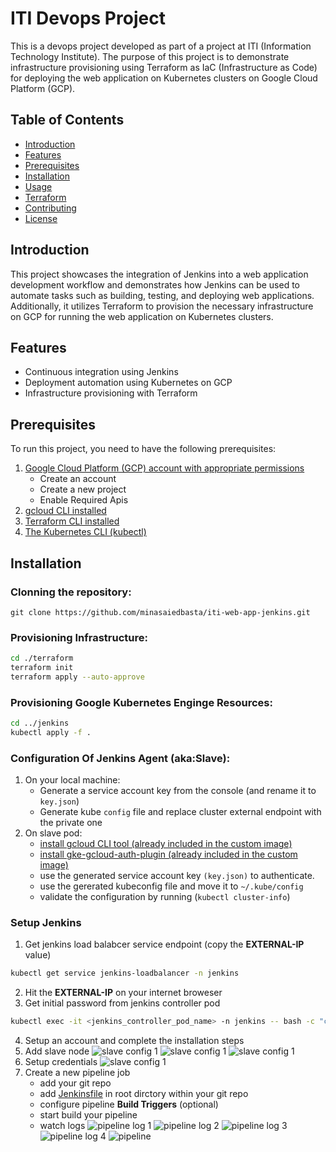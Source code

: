 # ITI Devops Project

This is a devops project developed as part of a project at ITI (Information Technology Institute). The purpose of this project is to demonstrate infrastructure provisioning using Terraform as IaC (Infrastructure as Code) for deploying the web application on Kubernetes clusters on Google Cloud Platform (GCP).

## Table of Contents

- [Introduction](#introduction)
- [Features](#features)
- [Prerequisites](#prerequisites)
- [Installation](#installation)
- [Usage](#usage)
- [Terraform](#terraform)
- [Contributing](#contributing)
- [License](#license)

## Introduction

This project showcases the integration of Jenkins into a web application development workflow and demonstrates how Jenkins can be used to automate tasks such as building, testing, and deploying web applications. Additionally, it utilizes Terraform to provision the necessary infrastructure on GCP for running the web application on Kubernetes clusters.


## Features

- Continuous integration using Jenkins
- Deployment automation using Kubernetes on GCP
- Infrastructure provisioning with Terraform

## Prerequisites

To run this project, you need to have the following prerequisites:

1. [Google Cloud Platform (GCP) account with appropriate permissions](https://cloud.google.com/apigee/docs/hybrid/v1.7/precog-gcpaccount)
    - Create an account
    - Create a new project
    - Enable Required Apis
2. [gcloud CLI installed](https://cloud.google.com/sdk/docs/install#linux)
3. [Terraform CLI installed](https://developer.hashicorp.com/terraform/downloads?product_intent=terraform)
4. [The Kubernetes CLI (kubectl)](https://kubernetes.io/docs/tasks/tools/install-kubectl-linux/)

## Installation

### Clonning the repository:
```git
git clone https://github.com/minasaiedbasta/iti-web-app-jenkins.git
```

### Provisioning Infrastructure:
```bash
cd ./terraform
terraform init
terraform apply --auto-approve
```

### Provisioning Google Kubernetes Enginge Resources:
```bash
cd ../jenkins
kubectl apply -f .
```
### Configuration Of Jenkins Agent (aka:Slave):
1. On your local machine:
    - Generate a service account key from the console (and rename it to ```key.json```)
    - Generate kube ```config``` file and replace cluster external endpoint with the private one
2. On slave pod:
    - [install gcloud CLI tool (already included in the custom image)](https://cloud.google.com/sdk/docs/install#linux)
    - [install gke-gcloud-auth-plugin (already included in the custom image)](https://cloud.google.com/blog/products/containers-kubernetes/kubectl-auth-changes-in-gke)
    - use the generated service account key ```(key.json)``` to authenticate.
    - use the gererated kubeconfig file and move it to ```~/.kube/config```
    - validate the configuration by running (```kubectl cluster-info```)
### Setup Jenkins
1. Get jenkins load balabcer service endpoint (copy the **EXTERNAL-IP** value)
```bash
kubectl get service jenkins-loadbalancer -n jenkins
```
2. Hit the **EXTERNAL-IP** on your internet broweser
3. Get initial password from jenkins controller pod
```bash
kubectl exec -it <jenkins_controller_pod_name> -n jenkins -- bash -c "cat /var/jenkins_home/secrets/initialAdminPassword"
```
4. Setup an account and complete the installation steps
5. Add slave node 
![slave config 1](./screenshots/slave-config-1.png)
![slave config 1](./screenshots/slave-config-2.png)
![slave config 1](./screenshots/nodes.png)
6. Setup credentials 
![slave config 1](./screenshots/credentials.png)
7. Create a new pipeline job
    - add your git repo
    - add [Jenkinsfile](https://github.com/minasaiedbasta/iti-project-web-app/blob/main/Jenkinsfile) in root dirctory within your git repo
    - configure pipeline **Build Triggers** (optional)
    - start build your pipeline
    - watch logs
    ![pipeline log 1](./screenshots/pipeline-logs-1.png)
    ![pipeline log 2](./screenshots/pipeline-logs-2.png)
    ![pipeline log 3](./screenshots/pipeline-logs-3.png)
    ![pipeline log 4](./screenshots/pipeline-logs-4.png)
    ![pipeline](./screenshots/pipeline.png)

